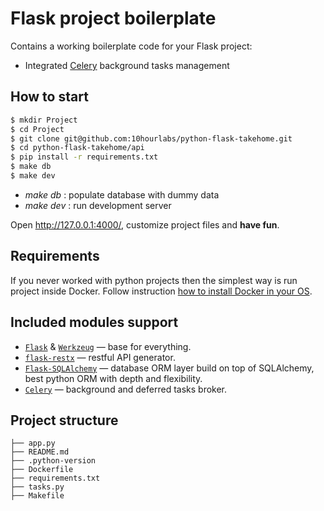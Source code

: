 # Flask project boilerplate

Contains a working boilerplate code for your Flask project:


- Integrated [Celery](http://celeryproject.org/) background tasks management

## How to start

```sh
$ mkdir Project
$ cd Project
$ git clone git@github.com:10hourlabs/python-flask-takehome.git
$ cd python-flask-takehome/api
$ pip install -r requirements.txt
$ make db
$ make dev
```
- _make db_ : populate database with dummy data
- _make dev_ : run development server


Open http://127.0.0.1:4000/, customize project files and **have fun**.

## Requirements

If you never worked with python projects then the simplest way is run project inside Docker. Follow instruction [how to install Docker in your OS](https://docs.docker.com/installation/).

## Included modules support

- [`Flask`](http://flask.pocoo.org/) & [`Werkzeug`](http://werkzeug.pocoo.org/) — base for everything.
- [`flask-restx`](https://flask-restx.readthedocs.io/) — restful API generator.
- [`Flask-SQLAlchemy`](https://flask-sqlalchemy.palletsprojects.com/) — database ORM layer build on top of SQLAlchemy, best python ORM with depth and flexibility.
- [`Celery`](http://celeryproject.org/) — background and deferred tasks broker.

## Project structure

    ├── app.py
    ├── README.md
    ├── .python-version
    ├── Dockerfile
    ├── requirements.txt
    ├── tasks.py
    ├── Makefile
